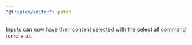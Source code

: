 ```yaml
---
"@triplex/editor": patch
---
```


Inputs can now have their content selected with the select all command (cmd +
a).
